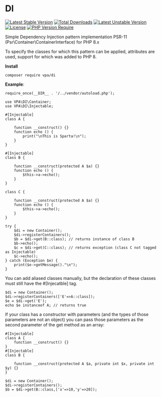 # DI

[![Latest Stable Version](http://poser.pugx.org/vpa/di/v)](https://packagist.org/packages/vpa/di) [![Total Downloads](http://poser.pugx.org/vpa/di/downloads)](https://packagist.org/packages/vpa/di) [![Latest Unstable Version](http://poser.pugx.org/vpa/di/v/unstable)](https://packagist.org/packages/vpa/di) [![License](http://poser.pugx.org/vpa/di/license)](https://packagist.org/packages/vpa/di) [![PHP Version Require](http://poser.pugx.org/vpa/di/require/php)](https://packagist.org/packages/vpa/di)

Simple Dependency Injection pattern implementation PSR-11 (Psr\Container\ContainerInterface) for PHP 8.x 

To specify the classes for which this pattern can be applied, attributes are used, support for which was added to PHP 8.

**Install**

```
composer require vpa/di
```

**Example**:

```
require_once(__DIR__ . '/../vendor/autoload.php');

use VPA\DI\Container;
use VPA\DI\Injectable;

#[Injectable]
class A {

    function __construct() {}
    function echo () {
        print("\nThis is Sparta!\n");
    }
}

#[Injectable]
class B {

    function __construct(protected A $a) {}
    function echo () {
        $this->a->echo();
    }
}

class C {

    function __construct(protected A $a) {}
    function echo () {
        $this->a->echo();
    }
}

try {
    $di = new Container();
    $di->registerContainers();
    $b = $di->get(B::class); // returns instance of class B
    $b->echo();
    $c = $di->get(C::class); // returns exception (class C not tagged as Injectable)
    $c->echo();
} catch (Exception $e) {
    print($e->getMessage()."\n");
}
```

You can add aliased classes manually, but the declaration of these classes must still have the #[Injecatble] tag.
```
$di = new Container();
$di->registerContainers(['E'=>A::class]);
$e = $di->get('E');
echo $e instanceof A; // returns true
```

If your class has a constructor with parameters (and the types of those parameters are not an object) you can pass those parameters as the second parameter of the get method as an array:
```
#[Injectable]
class A {
    function __construct() {}
}
#[Injectable]
class B {

    function __construct(protected A $a, private int $x, private int $y) {}
}

$di = new Container();
$di->registerContainers();
$b = $di->get(B::class,['x'=>10,'y'=>20]);
```
